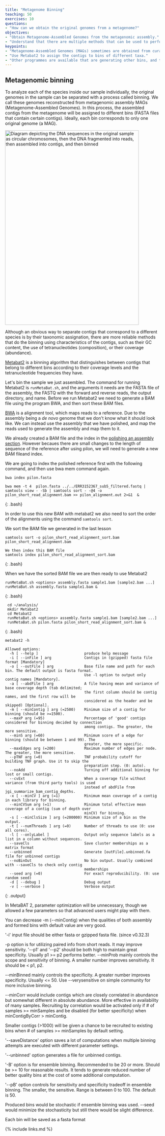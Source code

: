 ```yaml
---
title: "Metagenome Binning"
teaching: 50
exercises: 10
questions:
- "How can we obtain the original genomes from a metagenome?"
objectives:
- "Obtain Metagenome-Assembled Genomes from the metagenomic assembly."
- "Understand that there are multiple methods that can be used to perform binning"  
keypoints:
- "Metagenome-Assembled Genomes (MAGs) sometimes are obtained from curated contigs grouped into bins."
- "Use Metabat2 to assign the contigs to bins of different taxa."
- "Other programmes are available that are generating other bins, and these can be rationalised using tools such as DAStools"
---
```


## Metagenomic binning
To analyze each of the species inside our sample individually, the original genomes in the sample can be separated with a process called binning.
We call these genomes reconstructed from metagenomic assembly MAGs (Metagenome-Assembled Genomes).
In this process, the assembled contigs from the metagenome will be assigned to different bins (FASTA files that contain certain contigs). Ideally, each bin corresponds to only one original genome (a MAG).

<a href="{{ page.root }}/fig/03-05-01.png">
  <img src="{{ page.root }}/fig/03-05-01.png" width="435" height="631" alt="Diagram depicting the DNA sequences  in the original sample as circular chromosomes, then the DNA fragmented into reads, then assembled into contigs, and then binned"/>
</a>

Although an obvious way to separate contigs that correspond to a different species is by their taxonomic assignation,
there are more reliable methods that do the binning using
characteristics of the contigs, such as their GC content, the use of tetranucleotides (composition), or their coverage (abundance).

[Metabat2](https://bitbucket.org/berkeleylab/metabat/src/master/) is a binning algorithm
that distinguishes between contigs that belong to different bins according to their
coverage levels and the tetranucleotide frequencies they have.

Let's bin the sample we just assembled. The command for running Metabat2 is `runMetaBat.sh`, and the arguments it needs are the FASTA file of the assembly, the FASTQ with the forward and reverse reads, the output directory, and name. Before we run Metabat2 we need to generate a BAM file using the program BWA, and then sort these BAM files.

[BWA](http://bio-bwa.sourceforge.net/bwa.shtml) is a alignment tool, which maps reads to a reference. Due to the assembly being a *de novo* genome that we don't know what it should look like. We can instead use the assembly that we have polished, and map the reads used to generate the assembly and map them to it.

We already created a BAM file and the index in the [polishing an assembly section](https://cloud-span.github.io/metagenomics01-qc-assembly/04-polishing-assembly/index.html). However becaues there are small changes to the length of sequence of the reference after using pilon, we will need to generate a new BAM fileand index.

We are going to index the polished reference first with the following command, and then use bwa mem command again.
~~~
bwa index pilon.fasta

bwa mem -t 4  pilon.fasta ../../ERR3152367_sub5_filtered.fastq | samtools view - -Sb | samtools sort - -@4 -o pilon_short_read_alignment.bam >> pilon_alignment.out 2>&1  &
~~~
{: .bash}

In order to use this new BAM with metabat2 we also need to sort the order of the alignments using the command `samtools sort`.


We sort the BAM file we generated in the last lesson
~~~
samtools sort -o pilon_short_read_alignment_sort.bam pilon_short_read_alignment.bam

We then index this BAM file
samtools index pilon_short_read_alignment_sort.bam
~~~
{: .bash}

When we have the sorted BAM file we are then ready to use Metabat2

~~~
runMetaBat.sh <options> assembly.fasta sample1.bam [sample2.bam ...]
runMetaBat.sh assembly.fasta sample1.bam &
~~~
{: .bash}


~~~
 cd ~/analysis/
 mkdir Metabat2
 cd Metabat2
 runMetaBat.sh <options> assembly.fasta sample1.bam [sample2.bam ...]
 runMetaBat.sh pilon.fasta pilon_short_read_alignment_sort.bam &
~~~
{: .bash}
~~~
metabat2 -h

Allowed options:
  -h [ --help ]                     produce help message
  -i [ --inFile ] arg               Contigs in (gzipped) fasta file format [Mandatory]
  -o [ --outFile ] arg              Base file name and path for each bin. The default output is fasta format.
                                    Use -l option to output only contig names [Mandatory].
  -a [ --abdFile ] arg              A file having mean and variance of base coverage depth (tab delimited;
                                    the first column should be contig names, and the first row will be
                                    considered as the header and be skipped) [Optional].
  -m [ --minContig ] arg (=2500)    Minimum size of a contig for binning (should be >=1500).
  --maxP arg (=95)                  Percentage of 'good' contigs considered for binning decided by connection
                                    among contigs. The greater, the more sensitive.
  --minS arg (=60)                  Minimum score of a edge for binning (should be between 1 and 99). The
                                    greater, the more specific.
  --maxEdges arg (=200)             Maximum number of edges per node. The greater, the more sensitive.
  --pTNF arg (=0)                   TNF probability cutoff for building TNF graph. Use it to skip the
                                    preparation step. (0: auto).
  --noAdd                           Turning off additional binning for lost or small contigs.
  --cvExt                           When a coverage file without variance (from third party tools) is used
                                    instead of abdFile from jgi_summarize_bam_contig_depths.
  -x [ --minCV ] arg (=1)           Minimum mean coverage of a contig in each library for binning.
  --minCVSum arg (=1)               Minimum total effective mean coverage of a contig (sum of depth over
                                    minCV) for binning.
  -s [ --minClsSize ] arg (=200000) Minimum size of a bin as the output.
  -t [ --numThreads ] arg (=0)      Number of threads to use (0: use all cores).
  -l [ --onlyLabel ]                Output only sequence labels as a list in a column without sequences.
  --saveCls                         Save cluster memberships as a matrix format
  --unbinned                        Generate [outFile].unbinned.fa file for unbinned contigs
  --noBinOut                        No bin output. Usually combined with --saveCls to check only contig
                                    memberships
  --seed arg (=0)                   For exact reproducibility. (0: use random seed)
  -d [ --debug ]                    Debug output
  -v [ --verbose ]                  Verbose output
  ~~~
{: .output}

In MetaBAT 2, parameter optimization will be unnecessary, though we allowed a few parameters so that advanced users might play with them.

You can decrease -m (--minContig) when the qualities of both assembly and formed bins with default value are very good.

'-i' input file should be either fasta or gzipped fasta file. (since v0.32.3)

-p option is for utilizing paired info from short reads. It may improve sensitivity.
'--p1' and '--p2' should be both high to maintain great specificity. Usually p1 >= p2 performs better.
--minProb mainly controls the scope and sensitivity of binning. A smaller number improves sensitivity. It should be < p1, p2.

--minBinned mainly controls the specificity. A greater number improves specificity. Usually <= 50.
Use --verysensitive on simple community for more inclusive binning.

--minCorr would include contigs which are closely correlated in abundance but somewhat different in absolute abundance. More effective in availability of many samples.
Recruiting by correlation would be activated only if # of samples >= minSamples and be disabled (for better specificity) when minContigByCorr > minContig.

Smaller contigs (>1000) will be given a chance to be recruited to existing bins when # of samples >= minSamples by default setting.

'--saveDistance' option saves a lot of computations when multiple binning attempts are executed with different parameter settings.

'--unbinned' option generates a file for unbinned contigs.

'-B' option is for ensemble binning. Recommended to be 20 or more. Should be >= 10 for reasonable results. It tends to generate reduced number of better quality bins at the cost of some additional computation.

'--pB' option controls for sensitivity and specificity tradeoff in ensemble binning. The smaller, the sensitive. Range is between 0 to 100. The default is 50.

Produced bins would be stochastic if ensemble binning was used. --seed would minimize the stochasticity but still there would be slight difference.

Each bin will be saved as a fasta format


{% include links.md %}
